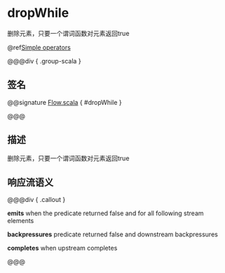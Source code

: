 # dropWhile

删除元素，只要一个谓词函数对元素返回true

@ref[Simple operators](../index.md#simple-operators)

@@@div { .group-scala }

## 签名

@@signature [Flow.scala](/akka-stream/src/main/scala/akka/stream/scaladsl/Flow.scala) { #dropWhile }

@@@

## 描述

删除元素，只要一个谓词函数对元素返回true

## 响应流语义

@@@div { .callout }

**emits** when the predicate returned false and for all following stream elements

**backpressures** predicate returned false and downstream backpressures

**completes** when upstream completes

@@@

